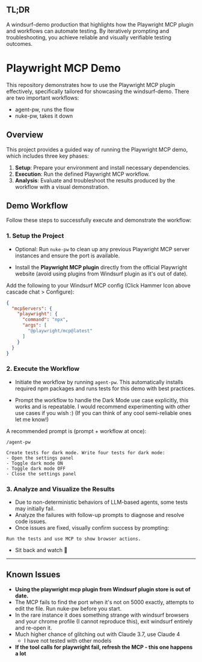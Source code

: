 ## TL;DR    

A windsurf-demo production that highlights how the Playwright MCP plugin and workflows can automate testing. By iteratively prompting and troubleshooting, you achieve reliable and visually verifiable testing outcomes.

# Playwright MCP Demo

This repository demonstrates how to use the Playwright MCP plugin effectively, specifically tailored for showcasing the windsurf-demo.
There are two important workflows:

- agent-pw, runs the flow
- nuke-pw, takes it down

## Overview

This project provides a guided way of running the Playwright MCP demo, which includes three key phases:

1. **Setup**: Prepare your environment and install necessary dependencies.
2. **Execution**: Run the defined Playwright MCP workflow.
3. **Analysis**: Evaluate and troubleshoot the results produced by the workflow with a visual demonstration.

## Demo Workflow

Follow these steps to successfully execute and demonstrate the workflow:

### 1. Setup the Project

* Optional: Run `nuke-pw` to clean up any previous Playwright MCP server instances and ensure the port is available.

* Install the **Playwright MCP plugin** directly from the official Playwright website (avoid using plugins from Windsurf plugin as it's out of date).

Add the following to your Windsurf MCP config (Click Hammer Icon above cascade chat > Configure):

```json
{
  "mcpServers": {
    "playwright": {
      "command": "npx",
      "args": [
        "@playwright/mcp@latest"
      ]
    }
  }
}
```

### 2. Execute the Workflow

* Initiate the workflow by running `agent-pw`. This automatically installs required npm packages and runs tests for this demo with best practices.

* Prompt the workflow to handle the Dark Mode use case explicitly, this works and is repeatable. I would recommend experimenting with other use cases if you wish :) (If you can think of any cool semi-reliable ones let me know!) 

A recommended prompt is (prompt + workflow at once):

  ```
  /agent-pw

  Create tests for dark mode. Write four tests for dark mode:
  - Open the settings panel
  - Toggle dark mode ON
  - Toggle dark mode OFF
  - Close the settings panel
  ```

### 3. Analyze and Visualize the Results

* Due to non-deterministic behaviors of LLM-based agents, some tests may initially fail.
* Analyze the failures with follow-up prompts to diagnose and resolve code issues.
* Once issues are fixed, visually confirm success by prompting:

```
Run the tests and use MCP to show browser actions.
```
* Sit back and watch 🍿


---

## Known Issues

* **Using the playwright mcp plugin from Windsurf plugin store is out of date.**
* The MCP fails to find the port when it's not on 5000 exactly, attempts to edit the file. Run nuke-pw before you start. 
* In the rare instance it does something strange with windsurf browsers and your chrome profile (I cannot reproduce this), exit windsurf entirely and re-open it. 
* Much higher chance of glitching out with Claude 3.7, use Claude 4
    * I have not tested with other models
* **If the tool calls for playwright fail, refresh the MCP - this one happens a lot**
